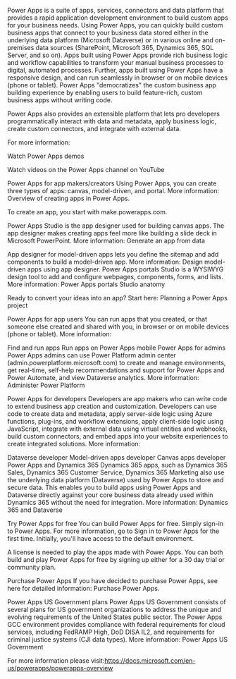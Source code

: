 Power Apps is a suite of apps, services, connectors and data platform that provides a rapid application development environment to build custom apps for your business needs. Using Power Apps, you can quickly build custom business apps that connect to your business data stored either in the underlying data platform (Microsoft Dataverse) or in various online and on-premises data sources (SharePoint, Microsoft 365, Dynamics 365, SQL Server, and so on).
Apps built using Power Apps provide rich business logic and workflow capabilities to transform your manual business processes to digital, automated processes. Further, apps built using Power Apps have a responsive design, and can run seamlessly in browser or on mobile devices (phone or tablet). Power Apps "democratizes" the custom business app building experience by enabling users to build feature-rich, custom business apps without writing code.

Power Apps also provides an extensible platform that lets pro developers programmatically interact with data and metadata, apply business logic, create custom connectors, and integrate with external data.

For more information:

Watch Power Apps demos

Watch videos on the Power Apps channel on YouTube

Power Apps for app makers/creators
Using Power Apps, you can create three types of apps: canvas, model-driven, and portal. More information: Overview of creating apps in Power Apps.

To create an app, you start with make.powerapps.com.

Power Apps Studio is the app designer used for building canvas apps. The app designer makes creating apps feel more like building a slide deck in Microsoft PowerPoint. More information: Generate an app from data

App designer for model-driven apps lets you define the sitemap and add components to build a model-driven app. More information: Design model-driven apps using app designer.
Power Apps portals Studio is a WYSIWYG design tool to add and configure webpages, components, forms, and lists. More information: Power Apps portals Studio anatomy

Ready to convert your ideas into an app? Start here: Planning a Power Apps project

Power Apps for app users
You can run apps that you created, or that someone else created and shared with you, in browser or on mobile devices (phone or tablet). More information:

Find and run apps
Run apps on Power Apps mobile
Power Apps for admins
Power Apps admins can use Power Platform admin center (admin.powerplatform.microsoft.com) to create and manage environments, get real-time, self-help recommendations and support for Power Apps and Power Automate, and view Dataverse analytics. More information: Administer Power Platform

Power Apps for developers
Developers are app makers who can write code to extend business app creation and customization. Developers can use code to create data and metadata, apply server-side logic using Azure functions, plug-ins, and workflow extensions, apply client-side logic using JavaScript, integrate with external data using virtual entities and webhooks, build custom connectors, and embed apps into your website experiences to create integrated solutions. More information:

Dataverse developer
Model-driven apps developer
Canvas apps developer
Power Apps and Dynamics 365
Dynamics 365 apps, such as Dynamics 365 Sales, Dynamics 365 Customer Service, Dynamics 365 Marketing also use the underlying data platform (Dataverse) used by Power Apps to store and secure data. This enables you to build apps using Power Apps and Dataverse directly against your core business data already used within Dynamics 365 without the need for integration. More information: Dynamics 365 and Dataverse

Try Power Apps for free
You can build Power Apps for free. Simply sign-in to Power Apps. For more information, go to Sign in to Power Apps for the first time. Initially, you'll have access to the default environment.

A license is needed to play the apps made with Power Apps. You can both build and play Power Apps for free by signing up either for a 30 day trial or community plan.

Purchase Power Apps
If you have decided to purchase Power Apps, see here for detailed information: Purchase Power Apps.

Power Apps US Government plans
Power Apps US Government consists of several plans for US government organizations to address the unique and evolving requirements of the United States public sector. The Power Apps GCC environment provides compliance with federal requirements for cloud services, including FedRAMP High, DoD DISA IL2, and requirements for criminal justice systems (CJI data types). More information: Power Apps US Government

For more information please visit:https://docs.microsoft.com/en-us/powerapps/powerapps-overview
